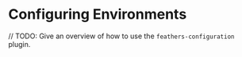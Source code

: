 # Configuring Environments

// TODO: Give an overview of how to use the `feathers-configuration` plugin.